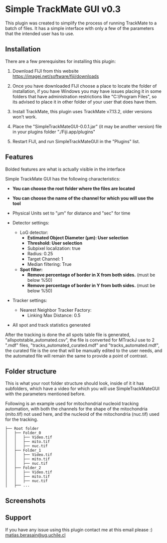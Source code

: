 
# Simple TrackMate GUI v0.3

This plugin was created to simplify the process of running TrackMate to a batch of files. It has a simple interface with only a few of the parameters that the intended user has to use.


## Installation

There are a few prerequisites for installing this plugin:

1. Download FIJI from this website
   https://imagej.net/software/fiji/downloads

2. Once you have downloaded FIJI choose a place to locate the folder of installation, if you have Windows you may have issues placing it in some folders that have administration restrictions like "C:\Program Files\", so its advised to place it in other folder of your user that does have them.

3. Install TrackMate, this plugin uses TrackMate v7.13.2, older versions won't work.

4. Place the "SimpleTrackMateGUI-0.0.1.jar" (it may be another version) file in your plugins folder  "./Fiji.app/plugins"

5. Restart FIJI, and run SimpleTrackMateGUI in the "Plugins" list.

## Features

Bolded features are what is actually visible in the interface

Simple TrackMate GUI has the following characteristics:

- **You can choose the root folder where the files are located**

- **You can choose the name of the channel for which you will use the tool**

- Physical Units set to "μm" for distance and "sec" for time
- Detector settings:
    - LoG detector:
        - **Estimated Object Diameter (μm): User selection**
        - **Threshold: User selection**
        - Subpixel localization: true
        - Radius: 0.25
        - Target Channel: 1
        - Median filtering: True
    - **Spot filter:**
        - **Remove percentage of border in X from both sides.** (must be below %50)
        - **Remove percentage of border in Y from both sides.** (must be below %50)

- Tracker settings:
    - Nearest Neighbor Tracker Factory:
        - Linking Max Distance: 0.5

- All spot and track statistics generated

After the tracking is done the all spots table file is generated, "allspotstable_automated.csv", the file is converted for MTrackJ use to 2 ".mdf" files, "tracks_automated_curated.mdf" and "tracks_automated.mdf", the curated file is the one that will be manually edited to the user needs, and the automated file will remain the same to provide a point of contrast.

## Folder structure

This is what your root folder structure should look, inside of it it has subfolders, 
which have a video for which you will use SimpleTrackMateGUI with the parameters mentioned before.

Following is an example used for mitochondrial nucleoid tracking automation, with both the channels
for the shape of the mitochondria (mito.tif) not used here, and the nucleoid of the
mitochondria (nuc.tif) used for the tracking.

```
├── Root folder
│   ├── Folder_0
│   │   ├── Video.tif
│   │   ├── mito.tif
│   │   ├── nuc.tif
│   ├── Folder_1
│   │   ├── Video.tif
│   │   ├── mito.tif
│   │   ├── nuc.tif
│   ├── Folder_2
│   │   ├── Video.tif
│   │   ├── mito.tif
│   │   ├── nuc.tif
│   ├── ...
```

## Screenshots

## Support

If you have any issue using this plugin contact me at this email please :)\
matias.berasain@ug.uchile.cl